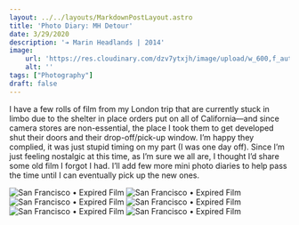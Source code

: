 ```yaml
---
layout: ../../layouts/MarkdownPostLayout.astro
title: 'Photo Diary: MH Detour'
date: 3/29/2020
description: '➔ Marin Headlands | 2014'
image:
    url: 'https://res.cloudinary.com/dzv7ytxjh/image/upload/w_600,f_auto,q_50/v1739523721/5f9286e9cdada1d16d388bb7_48604640047_b0b0de1eca_k_bspmag.jpg'
    alt: ''
tags: ["Photography"]
draft: false
---
```



I have a few rolls of film from my London trip that are currently stuck in limbo due to the shelter in place orders put on all of California—and since camera stores are non-essential, the place I took them to get developed shut their doors and their drop-off/pick-up window. I’m happy they complied, it was just stupid timing on my part (I was one day off). Since I’m just feeling nostalgic at this time, as I’m sure we all are, I thought I’d share some old film I forgot I had. I’ll add few more mini photo diaries to help pass the time until I can eventually pick up the new ones.

<img class="blog-post-image-lg" src="https://res.cloudinary.com/dzv7ytxjh/image/upload/v1739523422/5f9286e87d99502ccdd1d74d_48604638892_371fb98f40_k_tcah3i.jpg" alt="San Francisco • Expired Film">

<img class="blog-post-image-lg" src="https://res.cloudinary.com/dzv7ytxjh/image/upload/v1739523491/5f9286e86f3af2584faefe6d_48604639417_a7d41149ca_k_jo7mr7.jpg" alt="San Francisco • Expired Film">

<img class="blog-post-image-lg" src="https://res.cloudinary.com/dzv7ytxjh/image/upload/v1739523551/5f9286e8cdada14385388bb6_48604501301_b31069df9e_k_vfq6pw.jpg" alt="San Francisco • Expired Film">

<img class="blog-post-image-lg" src="https://res.cloudinary.com/dzv7ytxjh/image/upload/v1739523638/5f9286e863cd2ec3aa96960e_48604637477_30069d17d9_k_rwyrqw.jpg" alt="San Francisco • Expired Film">

<img class="blog-post-image-lg" src="https://res.cloudinary.com/dzv7ytxjh/image/upload/v1739523671/5f9286e8a4e8b2c4a10bd297_48604502361_7f47fa00cf_k_wubht6.jpg" alt="San Francisco • Expired Film">

<img class="blog-post-image-lg" src="https://res.cloudinary.com/dzv7ytxjh/image/upload/v1739523721/5f9286e9cdada1d16d388bb7_48604640047_b0b0de1eca_k_bspmag.jpg" alt="San Francisco • Expired Film">

